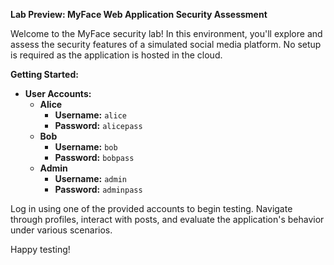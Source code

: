 **Lab Preview: MyFace Web Application Security Assessment**

Welcome to the MyFace security lab! In this environment, you'll explore and assess the security features of a simulated social media platform. No setup is required as the application is hosted in the cloud.

**Getting Started:**

- **User Accounts:**
  - **Alice**
    - **Username:** `alice`
    - **Password:** `alicepass`
  - **Bob**
    - **Username:** `bob`
    - **Password:** `bobpass`
  - **Admin**
    - **Username:** `admin`
    - **Password:** `adminpass`

Log in using one of the provided accounts to begin testing. Navigate through profiles, interact with posts, and evaluate the application's behavior under various scenarios.

Happy testing!